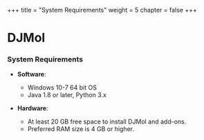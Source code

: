 +++
title = "System Requirements"
weight = 5
chapter = false
+++

# DJMol

### System Requirements

+ **Software**: 
    + Windows 10-7 64 bit OS
    + Java 1.8 or later, Python 3.x

+ **Hardware**:
    + At least 20 GB free space to install DJMol and add-ons. 
    + Preferred RAM size is 4 GB or higher.
